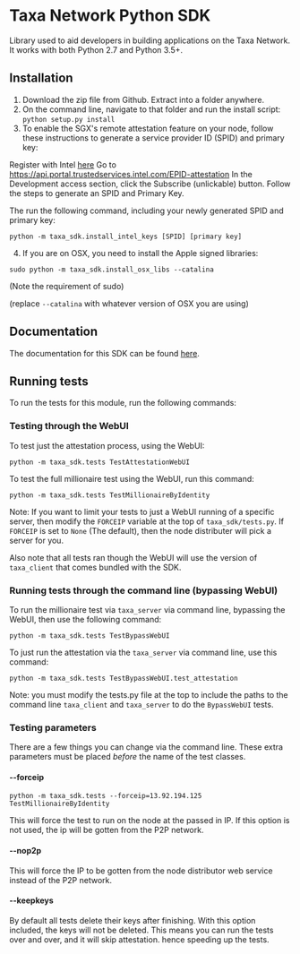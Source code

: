 # Taxa Network Python SDK

Library used to aid developers in building applications on the Taxa Network.
It works with both Python 2.7 and Python 3.5+.

## Installation

1. Download the zip file from Github. Extract into a folder anywhere.
2. On the command line, navigate to that folder and run the install script: `python setup.py install`
3. To enable the SGX's remote attestation feature on your node, follow these instructions to generate a service provider ID (SPID) and primary key:

Register with Intel [here](https://www.intel.com/content/www/us/en/forms/developer/standard-registration.html)
Go to https://api.portal.trustedservices.intel.com/EPID-attestation
In the Development access section, click the Subscribe (unlickable) button. Follow the steps to generate an SPID and Primary Key.

The run the following command, including your newly generated SPID and primary key:

```
python -m taxa_sdk.install_intel_keys [SPID] [primary key]
```

4. If you are on OSX, you need to install the Apple signed libraries:

```
sudo python -m taxa_sdk.install_osx_libs --catalina
```

(Note the requirement of sudo)

(replace `--catalina` with whatever version of OSX you are using)

## Documentation

The documentation for this SDK can be found [here](https://docs.taxa.network/python-sdk).

## Running tests

To run the tests for this module, run the following commands:

### Testing through the WebUI

To test just the attestation process, using the WebUI:
```
python -m taxa_sdk.tests TestAttestationWebUI
```

To test the full millionaire test using the WebUI, run this command:
```
python -m taxa_sdk.tests TestMillionaireByIdentity
```

Note: If you want to limit your tests to just a WebUI running of a specific server,
then modify the `FORCEIP` variable at the top of `taxa_sdk/tests.py`. If `FORCEIP`
is set to `None` (The default), then the node distributer will pick a server
for you.

Also note that all tests ran though the WebUI will use the version of
`taxa_client` that comes bundled with the SDK.

### Running tests through the command line (bypassing WebUI)

To run the millionaire test via `taxa_server` via command line, bypassing the
WebUI, then use the following command:

```
python -m taxa_sdk.tests TestBypassWebUI
```

To just run the attestation via the `taxa_server` via command line, use this
command:
```
python -m taxa_sdk.tests TestBypassWebUI.test_attestation
```

Note: you must modify the tests.py file at the top to include the paths to the
command line `taxa_client` and `taxa_server` to do the `BypassWebUI` tests.

### Testing parameters

There are a few things you can change via the command line. These extra\
parameters must be placed *before* the name of the test classes.

#### --forceip

```
python -m taxa_sdk.tests --forceip=13.92.194.125 TestMillionaireByIdentity
```

This will force the test to run on the node at the passed in IP. If this option
is not used, the ip will be gotten from the P2P network.

#### --nop2p

This will force the IP to be gotten from the node distributor web service instead
of the P2P network.


#### --keepkeys

By default all tests delete their keys after finishing. With this option included,
the keys will not be deleted. This means you can run the tests over and over, and it
will skip attestation. hence speeding up the tests.
